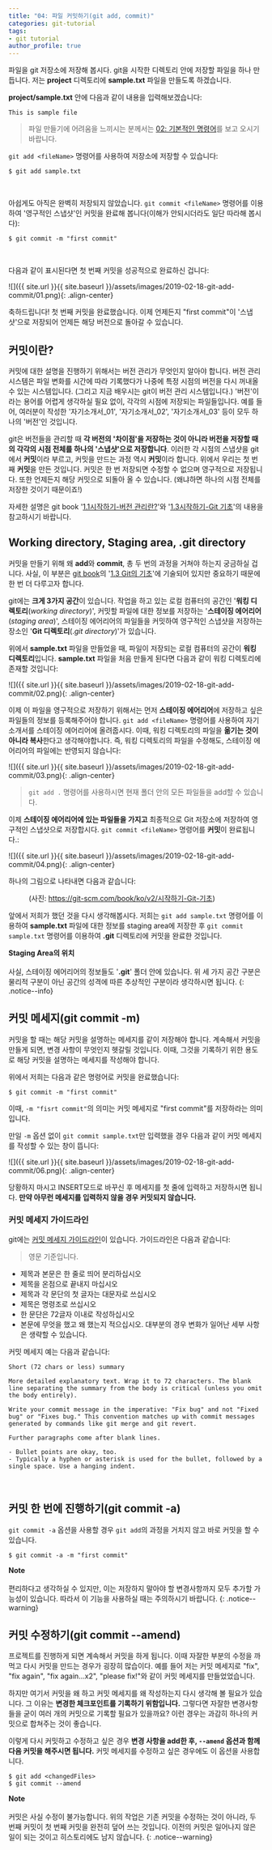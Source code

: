 ```yaml
---
title: "04: 파일 커밋하기(git add, commit)"
categories: git-tutorial
tags:
- git tutorial
author_profile: true
---
```

  
파일을 git 저장소에 저장해 봅시다. git을 시작한 디렉토리 안에 저장할 파일을 하나 만듭니다. 저는 **project** 디렉토리에 **sample.txt** 파일을 만들도록 하겠습니다.

**project/sample.txt** 안에 다음과 같이 내용을 입력해보겠습니다:
    
    This is sample file


>  파일 만들기에 어려움을 느끼시는 분께서는 [02: 기본적인 명령어](https://seonkyukim.github.io/git-tutorial/basic-cmd/)를 보고 오시기 바랍니다.

`git add <fileName>` 명령어를 사용하여 저장소에 저장할 수 있습니다:

``` 
$ git add sample.txt
```
<br>

아쉽게도 아직은 완벽히 저장되지 않았습니다. `git commit <fileName>` 명령어를 이용하여 '영구적인 스냅샷'인 커밋을 완료해 봅니다(이해가 안되시더라도 일단 따라해 봅시다):

``` 
$ git commit -m "first commit"
```
<br>

다음과 같이 표시된다면 첫 번째 커밋을 성공적으로 완료하신 겁니다:

![]({{ site.url }}{{ site.baseurl }}/assets/images/2019-02-18-git-add-commit/01.png){: .align-center}

축하드립니다! 첫 번째 커밋을 완료했습니다. 이제 언제든지 "first commit"이 '스냅샷'으로 저장되어 언제든 해당 버전으로 돌아갈 수 있습니다.

## 커밋이란?

커밋에 대한 설명을 진행하기 위해서는 버전 관리가 무엇인지 알아야 합니다. 버전 관리 시스템은 파일 변화를 시간에 따라 기록했다가 나중에 특정 시점의 버전을 다시 꺼내올 수 있는 시스템입니다. (그리고 지금 배우시는 git이 버전 관리 시스템입니다.) '버전'이라는 용어를 어렵게 생각하실 필요 없이, 각각의 시점에 저장되는 파일들입니다. 예를 들어, 여러분이 작성한 '자기소개서_01', '자기소개서_02', '자기소개서_03' 등이 모두 하나의 '버전'인 것입니다.

git은 버전들을 관리할 때 **각 버전의 '차이점'을 저장하는 것이 아니라 버전을 저장할 때의 각각의 시점 전체를 하나의 '스냅샷'으로 저장합니다**. 이러한 각 시점의 스냅샷을 git에서 **커밋**이라 부르고, 커밋을 만드는 과정 역시 **커밋**이라 합니다. 위에서 우리는 첫 번째 **커밋**을 만든 것입니다. 커밋은 한 번 저장되면 수정할 수 없으며 영구적으로 저장됩니다. 또한 언제든지 해당 커밋으로 되돌아 올 수 있습니다. (왜냐하면 하나의 시점 전체를 저장한 것이기 때문이죠!) 

자세한 설명은 git book '[1.1시작하기-버전 관리란?](https://git-scm.com/book/ko/v2/%EC%8B%9C%EC%9E%91%ED%95%98%EA%B8%B0-%EB%B2%84%EC%A0%84-%EA%B4%80%EB%A6%AC%EB%9E%80%3F)'와 '[1.3시작하기-Git 기초](https://git-scm.com/book/ko/v2/%EC%8B%9C%EC%9E%91%ED%95%98%EA%B8%B0-Git-%EA%B8%B0%EC%B4%88)'의 내용을 참고하시기 바랍니다.



## Working directory, Staging area, .git directory


커밋을 만들기 위해 왜 **add**와 **commit**, 총 두 번의 과정을 거쳐야 하는지 궁금하실 겁니다. 사실, 이 부분은 [git book](https://git-scm.com/book/ko/v2)의 '[1.3 Git의 기초](https://git-scm.com/book/ko/v2/%EC%8B%9C%EC%9E%91%ED%95%98%EA%B8%B0-Git-%EA%B8%B0%EC%B4%88)'에 기술되어 있지만 중요하기 때문에 한 번 더 다루고자 합니다. 

git에는 **크게 3가지 공간**이 있습니다. 작업을 하고 있는 로컬 컴퓨터의 공간인 '**워킹 디렉토리**(*working directory*)', 커밋할 파일에 대한 정보를 저장하는 '**스테이징 에어리어**(*staging area*)', 스테이징 에어리어의 파일들을 커밋하여 영구적인 스냅샷을 저장하는 장소인 '**Git 디렉토리**(.*git directory*)'가 있습니다. 

위에서 **sample.txt** 파일을 만들었을 때, 파일이 저장되는 로컬 컴퓨터의 공간이 **워킹 디렉토리**입니다. **sample.txt** 파일을 처음 만들게 된다면 다음과 같이 워킹 디렉토리에 존재할 것입니다:

![]({{ site.url }}{{ site.baseurl }}/assets/images/2019-02-18-git-add-commit/02.png){: .align-center}

이제 이 파일을 영구적으로 저장하기 위해서는 먼저 **스테이징 에어리어**에 저장하고 싶은 파일들의 정보를 등록해주어야 합니다.  `git add <fileName>` 명령어를 사용하여 자기소개서를 스테이징 에어리어에 올려줍시다. 이때, 워킹 디렉토리의 파일을 **옮기는 것이 아니라 복사**한다고 생각해야합니다. 즉, 워킹 디렉토리의 파일을 수정해도, 스테이징 에어리어의 파일에는 반영되지 않습니다:

![]({{ site.url }}{{ site.baseurl }}/assets/images/2019-02-18-git-add-commit/03.png){: .align-center}

>`git add .` 명령어를 사용하시면 현재 폴더 안의 모든 파일들을 add할 수 있습니다.

이제 **스테이징 에어리어에 있는 파일들을 가지고** 최종적으로 Git 저장소에 저장하여 영구적인 스냅샷으로 저장합시다. `git commit <fileName>` 명령어를 **커밋**이 완료됩니다.:

![]({{ site.url }}{{ site.baseurl }}/assets/images/2019-02-18-git-add-commit/04.png){: .align-center}


하나의 그림으로 나타내면 다음과 같습니다:

<figure class="align-center">
<img src="{{ site.url }}{{ site.baseurl }}/assets/images/2019-02-18-git-add-commit/05.png" alt="">
<figcaption>(사진: <a href="https://git-scm.com/book/ko/v2/%EC%8B%9C%EC%9E%91%ED%95%98%EA%B8%B0-Git-%EA%B8%B0%EC%B4%88">https://git-scm.com/book/ko/v2/시작하기-Git-기초</a>)</figcaption>
</figure> 


앞에서 저희가 했던 것을 다시 생각해봅시다. 저희는  `git add sample.txt` 명령어를 이용하여 **sample.txt** 파일에 대한 정보를 staging area에 저장한 후 `git commit sample.txt` 명령어를 이용하여 **.git** 디렉토리에 커밋을 완료한 것입니다.

**Staging Area의 위치**<br><br>사실, 스테이징 에어리어의 정보들도 '**.git**' 폴더 안에 있습니다. 위 세 가지 공간 구분은 물리적 구분이 아닌 공간의 성격에 따른 추상적인 구분이라 생각하시면 됩니다.
{: .notice--info}


## 커밋 메세지(git commit -m)

커밋을 할 때는 해당 커밋을 설명하는 메세지를 같이 저장해야 합니다. 계속해서 커밋을 만들게 되면, 변경 사항이 무엇인지 헷갈릴 것입니다. 이때, 그것을 기록하기 위한 용도로 해당 커밋을 설명하는 메세지를 작성해야 합니다.  

위에서 저희는 다음과 같은 명령어로 커밋을 완료했습니다:

``` 
$ git commit -m "first commit"
```

이때, `-m "fisrt commit"`의 의미는 커밋 메세지로 "first commit"를 저장하라는 의미입니다.

만일 `-m` 옵션 없이 `git commit sample.txt`만 입력했을 경우 다음과 같이 커밋 메세지를 작성할 수 있는 창이 뜹니다:

![]({{ site.url }}{{ site.baseurl }}/assets/images/2019-02-18-git-add-commit/06.png){: .align-center}

당황하지 마시고 INSERT모드로 바꾸신 후 메세지를 첫 줄에 입력하고 저장하시면 됩니다. **만약 아무런 메세지를 입력하지 않을 경우 커밋되지 않습니다.**

### 커밋 메세지 가이드라인

git에는 [커밋 메세지 가이드라인](https://gist.github.com/robertpainsi/b632364184e70900af4ab688decf6f53)이 있습니다. 가이드라인은 다음과 같습니다:

>영문 기준입니다.

- 제목과 본문은 한 줄로 띄어 분리하십시오
- 제목을 온점으로 끝내지 마십시오
- 제목과 각 문단의 첫 글자는 대문자로 쓰십시오
- 제목은 명령조로 쓰십시오
- 한 문단은 72글자 이내로 작성하십시오
- 본문에 무엇을 했고 왜 했는지 적으십시오. 대부분의 경우 변화가 일어난 세부 사항은 생략할 수 있습니다.

커밋 메세지 예는 다음과 같습니다:

```
Short (72 chars or less) summary

More detailed explanatory text. Wrap it to 72 characters. The blank
line separating the summary from the body is critical (unless you omit
the body entirely).

Write your commit message in the imperative: "Fix bug" and not "Fixed
bug" or "Fixes bug." This convention matches up with commit messages
generated by commands like git merge and git revert.

Further paragraphs come after blank lines.

- Bullet points are okay, too.
- Typically a hyphen or asterisk is used for the bullet, followed by a
single space. Use a hanging indent.
```
<br>


## 커밋 한 번에 진행하기(git commit -a)

`git commit -a` 옵션을 사용할 경우 `git add`의 과정을 거치지 않고 바로 커밋을 할 수 있습니다. 

``` 
$ git commit -a -m "first commit"
```

**Note**<br><br>편리하다고 생각하실 수 있지만, 이는 저장하지 말아야 할 변경사항까지 모두 추가할 가능성이 있습니다. 따라서 이 기능을 사용하실 때는 주의하시기 바랍니다. 
{: .notice--warning}


## 커밋 수정하기(git commit --amend)

프로젝트를 진행하게 되면 계속해서 커밋을 하게 됩니다. 이때 자잘한 부분의 수정을 까먹고 다시 커밋을 만드는 경우가 굉장히 많습이다. 예를 들어 저는 커밋 메세지로 "fix", "fix again", "fix again...x2", "please fix!"와 같이 커밋 메세지를 만들었었습니다. 

하지만 여기서 커밋을 왜 하고 커밋 메세지를 왜 작성하는지 다시 생각해 볼 필요가 있습니다. 그 이유는 **변경한 체크포인트를 기록하기 위함입니다.** 그렇다면 자잘한 변경사항들을 굳이 여러 개의 커밋으로 기록할 필요가 있을까요? 이런 경우는 과감히 하나의 커밋으로 합쳐주는 것이 좋습니다.

이렇게 다시 커밋하고 수정하고 싶은 경우 **변경 사항을 add한 후, `--amend` 옵션과 함께 다음 커밋을 해주시면 됩니다.** 커밋 메세지를 수정하고 싶은 경우에도 이 옵션을 사용합니다.

``` 
$ git add <changedFiles>
$ git commit --amend
```


**Note**<br><br>커밋은 사실 수정이 불가능합니다. 위의 작업은 기존 커밋을 수정하는 것이 아니라, 두 번째 커밋이 첫 번째 커밋을 완전히 덮어 쓰는 것입니다. 이전의 커밋은 일어나지 않은 일이 되는 것이고 히스토리에도 남지 않습니다.
{: .notice--warning}

